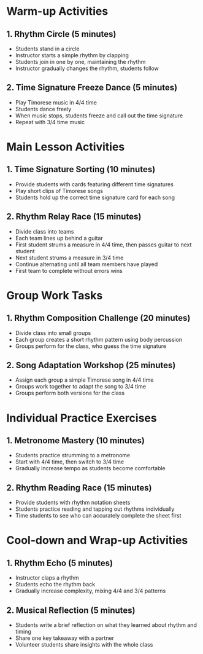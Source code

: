 # Warm-up Activities

## 1. Rhythm Circle (5 minutes)
- Students stand in a circle
- Instructor starts a simple rhythm by clapping
- Students join in one by one, maintaining the rhythm
- Instructor gradually changes the rhythm, students follow

## 2. Time Signature Freeze Dance (5 minutes)
- Play Timorese music in 4/4 time
- Students dance freely
- When music stops, students freeze and call out the time signature
- Repeat with 3/4 time music

# Main Lesson Activities

## 1. Time Signature Sorting (10 minutes)
- Provide students with cards featuring different time signatures
- Play short clips of Timorese songs
- Students hold up the correct time signature card for each song

## 2. Rhythm Relay Race (15 minutes)
- Divide class into teams
- Each team lines up behind a guitar
- First student strums a measure in 4/4 time, then passes guitar to next student
- Next student strums a measure in 3/4 time
- Continue alternating until all team members have played
- First team to complete without errors wins

# Group Work Tasks

## 1. Rhythm Composition Challenge (20 minutes)
- Divide class into small groups
- Each group creates a short rhythm pattern using body percussion
- Groups perform for the class, who guess the time signature

## 2. Song Adaptation Workshop (25 minutes)
- Assign each group a simple Timorese song in 4/4 time
- Groups work together to adapt the song to 3/4 time
- Groups perform both versions for the class

# Individual Practice Exercises

## 1. Metronome Mastery (10 minutes)
- Students practice strumming to a metronome
- Start with 4/4 time, then switch to 3/4 time
- Gradually increase tempo as students become comfortable

## 2. Rhythm Reading Race (15 minutes)
- Provide students with rhythm notation sheets
- Students practice reading and tapping out rhythms individually
- Time students to see who can accurately complete the sheet first

# Cool-down and Wrap-up Activities

## 1. Rhythm Echo (5 minutes)
- Instructor claps a rhythm
- Students echo the rhythm back
- Gradually increase complexity, mixing 4/4 and 3/4 patterns

## 2. Musical Reflection (5 minutes)
- Students write a brief reflection on what they learned about rhythm and timing
- Share one key takeaway with a partner
- Volunteer students share insights with the whole class